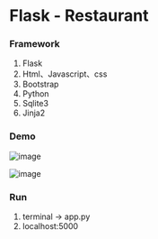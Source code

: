 # Flask - Restaurant

### Framework
1. Flask
2. Html、Javascript、css
3. Bootstrap
4. Python
5. Sqlite3
6. Jinja2
### Demo

![image](https://github.com/clin92154/flask-restaurant/assets/57654809/10ba3ea9-a47c-442b-9ed2-7125f9d79ee5)

![image](https://github.com/clin92154/flask-restaurant/assets/57654809/e06e887f-0e81-40d7-8642-2d9c0940e95a)

### Run
1. terminal -> app.py 
2. localhost:5000
